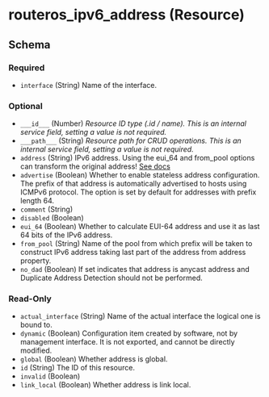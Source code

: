 # routeros_ipv6_address (Resource)




<!-- schema generated by tfplugindocs -->
## Schema

### Required

- `interface` (String) Name of the interface.

### Optional

- `___id___` (Number) <em>Resource ID type (.id / name). This is an internal service field, setting a value is not required.</em>
- `___path___` (String) <em>Resource path for CRUD operations. This is an internal service field, setting a value is not required.</em>
- `address` (String) IPv6 address. Using the eui_64 and from_pool options can transform the original address! [See docs](https://wiki.mikrotik.com/wiki/Manual:IPv6/Address#Properties)
- `advertise` (Boolean) Whether to enable stateless address configuration. The prefix of that address is automatically advertised to hosts using ICMPv6 protocol. The option is set by default for addresses with prefix length 64.
- `comment` (String)
- `disabled` (Boolean)
- `eui_64` (Boolean) Whether to calculate EUI-64 address and use it as last 64 bits of the IPv6 address.
- `from_pool` (String) Name of the pool from which prefix will be taken to construct IPv6 address taking last part of the address from address property.
- `no_dad` (Boolean) If set indicates that address is anycast address and Duplicate Address Detection should not be performed.

### Read-Only

- `actual_interface` (String) Name of the actual interface the logical one is bound to.
- `dynamic` (Boolean) Configuration item created by software, not by management interface. It is not exported, and cannot be directly modified.
- `global` (Boolean) Whether address is global.
- `id` (String) The ID of this resource.
- `invalid` (Boolean)
- `link_local` (Boolean) Whether address is link local.


